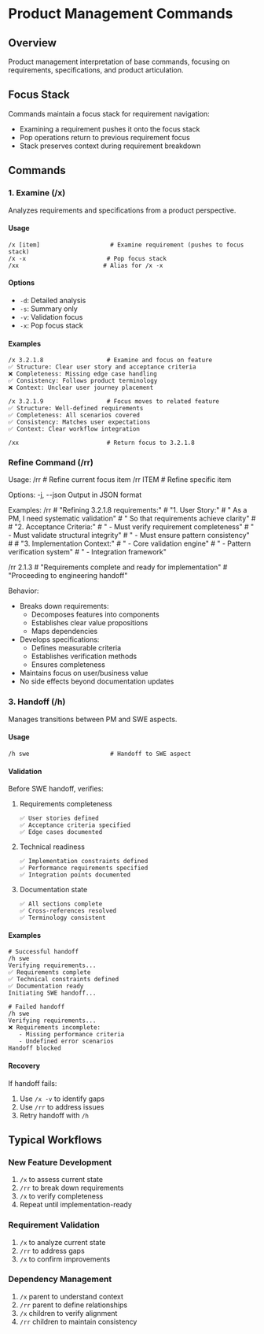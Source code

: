 # Product Management Commands

## Overview
Product management interpretation of base commands, focusing on requirements, specifications, and product articulation.

## Focus Stack
Commands maintain a focus stack for requirement navigation:
- Examining a requirement pushes it onto the focus stack
- Pop operations return to previous requirement focus
- Stack preserves context during requirement breakdown

## Commands

### 1. Examine (/x)
Analyzes requirements and specifications from a product perspective.

#### Usage
```
/x [item]                    # Examine requirement (pushes to focus stack)
/x -x                       # Pop focus stack
/xx                        # Alias for /x -x
```

#### Options
- `-d`: Detailed analysis
- `-s`: Summary only
- `-v`: Validation focus
- `-x`: Pop focus stack

#### Examples
```
/x 3.2.1.8                  # Examine and focus on feature
✅ Structure: Clear user story and acceptance criteria
❌ Completeness: Missing edge case handling
✅ Consistency: Follows product terminology
❌ Context: Unclear user journey placement

/x 3.2.1.9                  # Focus moves to related feature
✅ Structure: Well-defined requirements
✅ Completeness: All scenarios covered
✅ Consistency: Matches user expectations
✅ Context: Clear workflow integration

/xx                         # Return focus to 3.2.1.8
```

### Refine Command (/rr)
Usage:
  /rr                 # Refine current focus item
  /rr ITEM            # Refine specific item

Options:
  -j, --json          Output in JSON format

Examples:
  /rr                # "Refining 3.2.1.8 requirements:"
                    # "1. User Story:"
                    # "   As a PM, I need systematic validation"
                    # "   So that requirements achieve clarity"
                    # 
                    # "2. Acceptance Criteria:"
                    # "   - Must verify requirement completeness"
                    # "   - Must validate structural integrity"
                    # "   - Must ensure pattern consistency"
                    # 
                    # "3. Implementation Context:"
                    # "   - Core validation engine"
                    # "   - Pattern verification system"
                    # "   - Integration framework"

  /rr 2.1.3         # "Requirements complete and ready for implementation"
                    # "Proceeding to engineering handoff"

Behavior:
  - Breaks down requirements:
    * Decomposes features into components
    * Establishes clear value propositions
    * Maps dependencies
  - Develops specifications:
    * Defines measurable criteria
    * Establishes verification methods
    * Ensures completeness
  - Maintains focus on user/business value
  - No side effects beyond documentation updates

### 3. Handoff (/h)
Manages transitions between PM and SWE aspects.

#### Usage
```
/h swe                       # Handoff to SWE aspect
```

#### Validation
Before SWE handoff, verifies:
1. Requirements completeness
   ```
   ✅ User stories defined
   ✅ Acceptance criteria specified
   ✅ Edge cases documented
   ```

2. Technical readiness
   ```
   ✅ Implementation constraints defined
   ✅ Performance requirements specified
   ✅ Integration points documented
   ```

3. Documentation state
   ```
   ✅ All sections complete
   ✅ Cross-references resolved
   ✅ Terminology consistent
   ```

#### Examples
```
# Successful handoff
/h swe
Verifying requirements...
✅ Requirements complete
✅ Technical constraints defined
✅ Documentation ready
Initiating SWE handoff...

# Failed handoff
/h swe
Verifying requirements...
❌ Requirements incomplete:
   - Missing performance criteria
   - Undefined error scenarios
Handoff blocked
```

#### Recovery
If handoff fails:
1. Use `/x -v` to identify gaps
2. Use `/rr` to address issues
3. Retry handoff with `/h`

## Typical Workflows

### New Feature Development
1. `/x` to assess current state
2. `/rr` to break down requirements
3. `/x` to verify completeness
4. Repeat until implementation-ready

### Requirement Validation
1. `/x` to analyze current state
2. `/rr` to address gaps
3. `/x` to confirm improvements

### Dependency Management
1. `/x` parent to understand context
2. `/rr` parent to define relationships
3. `/x` children to verify alignment
4. `/rr` children to maintain consistency
